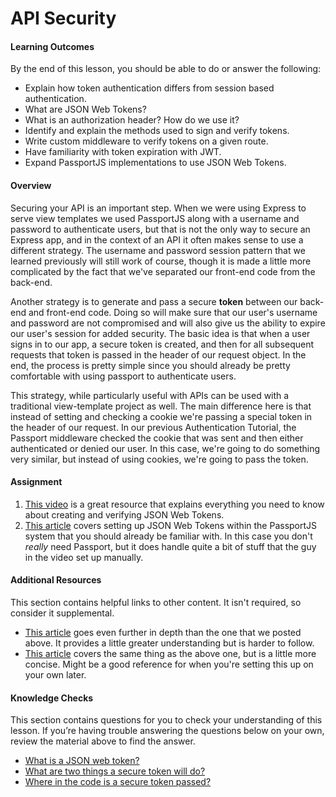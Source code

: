 # API Security

#### Learning Outcomes

By the end of this lesson, you should be able to do or answer the following:

-   Explain how token authentication differs from session based authentication.
-   What are JSON Web Tokens?
-   What is an authorization header? How do we use it?
-   Identify and explain the methods used to sign and verify tokens.
-   Write custom middleware to verify tokens on a given route.
-   Have familiarity with token expiration with JWT.
-   Expand PassportJS implementations to use JSON Web Tokens.

#### Overview

Securing your API is an important step. When we were using Express to serve view templates we used PassportJS along with a username and password to authenticate users, but that is not the only way to secure an Express app, and in the context of an API it often makes sense to use a different strategy. The username and password session pattern that we learned previously will still work of course, though it is made a little more complicated by the fact that we've separated our front-end code from the back-end.

Another strategy is to generate and pass a secure **token** between our back-end and front-end code. Doing so will make sure that our user's username and password are not compromised and will also give us the ability to expire our user's session for added security. The basic idea is that when a user signs in to our app, a secure token is created, and then for all subsequent requests that token is passed in the header of our request object. In the end, the process is pretty simple since you should already be pretty comfortable with using passport to authenticate users.

This strategy, while particularly useful with APIs can be used with a traditional view-template project as well. The main difference here is that instead of setting and checking a cookie we're passing a special token in the header of our request. In our previous Authentication Tutorial, the Passport middleware checked the cookie that was sent and then either authenticated or denied our user. In this case, we're going to do something very similar, but instead of using cookies, we're going to pass the token.

#### Assignment

1. [This video](https://www.youtube.com/watch?v=7nafaH9SddU) is a great resource that explains everything you need to know about creating and verifying JSON Web Tokens.
2. [This article](https://dev.to/_arpy/learn-using-jwt-with-passport-authentication-22n8) covers setting up JSON Web Tokens within the PassportJS system that you should already be familiar with. In this case you don't _really_ need Passport, but it does handle quite a bit of stuff that the guy in the video set up manually.

#### Additional Resources

This section contains helpful links to other content. It isn't required, so consider it supplemental.

-   [This article](https://laptrinhx.com/a-practical-guide-for-jwt-authentication-using-node-js-and-express-917791379/) goes even further in depth than the one that we posted above. It provides a little greater understanding but is harder to follow.
-   [This article](https://medium.com/@paul.allies/stateless-auth-with-express-passport-jwt-7a55ffae0a5c) covers the same thing as the above one, but is a little more concise. Might be a good reference for when you're setting this up on your own later.

#### Knowledge Checks

This section contains questions for you to check your understanding of this lesson. If you’re having trouble answering the questions below on your own, review the material above to find the answer.

-   [What is a JSON web token?](https://dev.to/_arpy/learn-using-jwt-with-passport-authentication-22n8)
-   [What are two things a secure token will do?](broken-reference)
-   [Where in the code is a secure token passed?](broken-reference)
